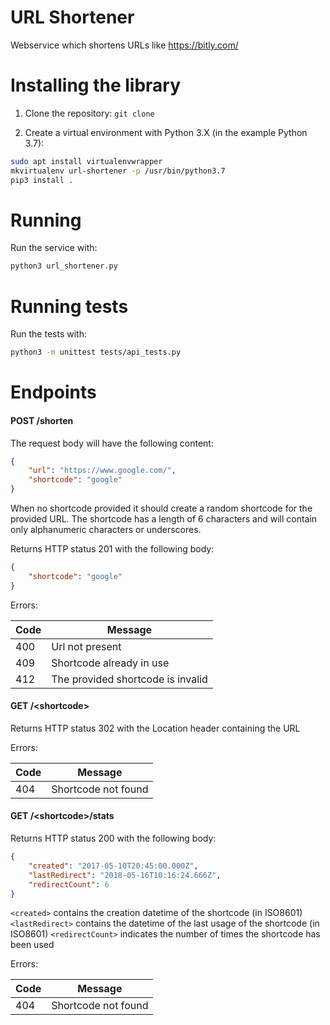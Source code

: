 # URL Shortener
Webservice which shortens URLs like https://bitly.com/


# Installing the library

1. Clone the repository:
`git clone`

2. Create a virtual environment with Python 3.X (in the example Python 3.7):
```bash
sudo apt install virtualenvwrapper
mkvirtualenv url-shortener -p /usr/bin/python3.7
pip3 install .
```


# Running

Run the service with:

```bash
python3 url_shortener.py
```


# Running tests

Run the tests with:
```bash
python3 -m unittest tests/api_tests.py
```



# Endpoints

#### POST /shorten
The request body will have the following content:

```json
{
    "url": "https://www.google.com/",
    "shortcode": "google"
}
```

When no shortcode provided it should create a random shortcode for the
provided URL. The shortcode has a length of 6 characters and will contain only
alphanumeric characters or underscores.

Returns HTTP status 201 with the following body:

```json
{
    "shortcode": "google"
}
```

Errors:

| Code | Message                           |
|------|-----------------------------------|
| 400  | Url not present                   |
| 409  | Shortcode already in use          |
| 412  | The provided shortcode is invalid |


#### GET /\<shortcode\>
Returns HTTP status 302 with the Location header containing the URL

Errors:

| Code | Message             |
|------|---------------------|
| 404  | Shortcode not found |


#### GET /\<shortcode\>/stats
Returns HTTP status 200 with the following body:

```json
{
    "created": "2017-05-10T20:45:00.000Z",
    "lastRedirect": "2018-05-16T10:16:24.666Z",
    "redirectCount": 6
}
```

`<created>` contains the creation datetime of the shortcode (in ISO8601)
`<lastRedirect>` contains the datetime of the last usage of the shortcode (in
ISO8601)
`<redirectCount>` indicates the number of times the shortcode has been used

Errors:

| Code | Message             |
|------|---------------------|
| 404  | Shortcode not found |